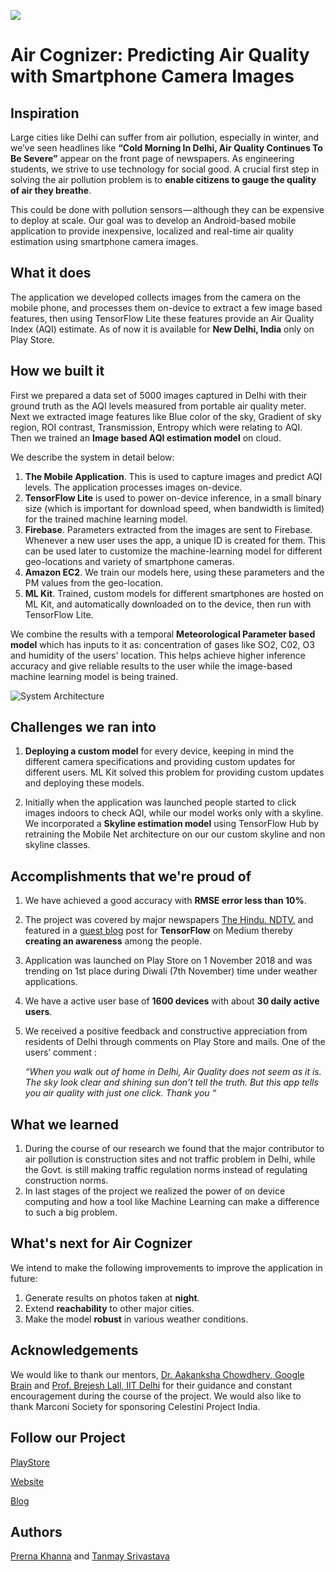 [![](https://img.youtube.com/vi/sBTqLHA95rs/0.jpg)](https://www.youtube.com/watch?v=sBTqLHA95rs)

# Air Cognizer: Predicting Air Quality with Smartphone Camera Images
## Inspiration
Large cities like Delhi can suffer from air pollution, especially in winter, and we’ve seen headlines like **“Cold Morning In Delhi, Air Quality Continues To Be Severe”** appear on the front page of newspapers.
As engineering students, we strive to use technology for social good. A crucial first step in solving the air pollution problem is to **enable citizens to gauge the quality of air they breathe**.

This could be done with pollution sensors — although they can be expensive to deploy at scale. Our goal was to develop an Android-based mobile application to provide inexpensive, localized and real-time air quality estimation using smartphone camera images.

## What it does
The application we developed collects images from the camera on the mobile phone, and processes them on-device to extract a few image based features, then using TensorFlow Lite these features provide an Air Quality Index (AQI) estimate. As of now it is available for **New Delhi, India** only on Play Store. 

## How we built it
First we prepared a data set of 5000 images captured in Delhi with their ground truth as the AQI levels measured from portable air quality meter. 
Next we extracted image features like Blue color of the sky, Gradient of sky region, ROI contrast, Transmission, Entropy which were relating to AQI.
Then we trained an **Image based AQI estimation model** on cloud. 

We describe the system in detail below:
1. **The Mobile Application**. This is used to capture images and predict AQI levels. The application processes images on-device.
2. **TensorFlow Lite** is used to power on-device inference, in a small binary size (which is important for download speed, when bandwidth is limited) for the trained machine learning model.
3. **Firebase**. Parameters extracted from the images are sent to Firebase. Whenever a new user uses the app, a unique ID is created for them. This can be used later to customize the machine-learning model for different geo-locations and variety of smartphone cameras.
4. **Amazon EC2**. We train our models here, using these parameters and the PM values from the geo-location.
5. **ML Kit**. Trained, custom models for different smartphones are hosted on ML Kit, and automatically downloaded on to the device, then run with TensorFlow Lite.

We combine the results with a temporal **Meteorological Parameter based model** which has inputs to it as: concentration of gases like SO2, C02, O3 and humidity of the users' location.
This helps achieve higher inference accuracy and give reliable results to the user while the image-based machine learning model is being trained.

![System Architecture](https://user-images.githubusercontent.com/35433654/56471792-36ce8980-6474-11e9-8643-e4c834debab0.png)


## Challenges we ran into
1. **Deploying a custom model** for every device, keeping in mind the different camera specifications and providing custom updates for different users.
ML Kit solved this problem for providing custom updates and deploying these models. 

2. Initially when the application was launched people started to click images indoors to check AQI, while our model works only with a skyline.
We incorporated a **Skyline estimation model** using TensorFlow Hub by retraining the Mobile Net architecture on our our custom skyline and non skyline classes. 

## Accomplishments that we're proud of
1. We have achieved a good accuracy with **RMSE error less than 10%**.

2. The project was covered by major newspapers [The Hindu. ](https://www.thehindubusinessline.com/news/science/use-your-phone-camera-for-real-time-pollution-check/article25426953.ece)
[NDTV.](https://gadgets.ndtv.com/apps/news/delhi-air-pollution-college-students-develop-app-to-measure-air-quality-1943152) and featured in a [guest blog](https://bit.ly/AirCognizerBlog) post for **TensorFlow** on Medium thereby **creating an awareness** among the people.

3.  Application was launched on Play Store on 1 November 2018 and was trending on 1st place during Diwali (7th 
     November) time under weather applications.  

4. We have a active user base of **1600 devices** with about **30 daily active users**.

5. We received a positive feedback and constructive appreciation from residents of Delhi through comments on Play 
    Store and mails. One of the users’ comment :

      _“When you walk out of home in Delhi, Air Quality does not seem as it is. The sky look clear and 
         shining sun don’t tell the truth. But this app tells you air quality with just one click. Thank you “_ 

## What we learned
1. During the course of our research we found that the major contributor to air pollution is construction sites and not traffic problem in Delhi, while the Govt. is still making traffic regulation norms instead of regulating construction norms.
2. In last stages of the project we realized the power of on device computing and how a tool like Machine Learning can make a difference to such a big problem. 

## What's next for Air Cognizer
We intend to make the following improvements to improve the application in future:
1. Generate results on photos taken at **night**.
2. Extend **reachability** to other major cities.
3. Make the model **robust** in various weather conditions.

## Acknowledgements
We would like to thank our mentors, [Dr. Aakanksha Chowdhery, Google Brain](http://www.achowdhery.com/) and [Prof. Brejesh Lall, IIT Delhi](http://ee.iitd.ernet.in/people/brijeshlall.html) for their guidance and constant encouragement during the course of the project. We would also like to thank Marconi Society for sponsoring Celestini Project India. 

## Follow our Project
[PlayStore](https://bit.ly/AirCognizer)

[Website](https://bit.ly/Air_Cognizer)

[Blog](https://bit.ly/AirCognizerBlog)

## Authors
[Prerna Khanna](http://bit.ly/KhannaPrerna) and [Tanmay Srivastava](http://bit.ly/tanmaySrivastava)


